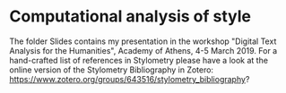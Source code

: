 # Computational analysis of style
The folder Slides contains my presentation in the workshop "Digital Text Analysis for the Humanities", Academy of Athens, 4-5 March 2019.
For a hand-crafted list of references in Stylometry please have a look at the online version of the Stylometry Bibliography in Zotero: https://www.zotero.org/groups/643516/stylometry_bibliography? 
